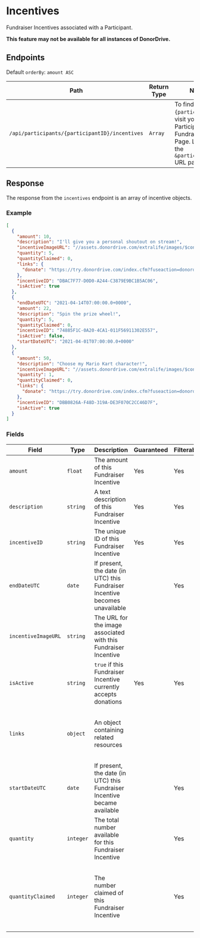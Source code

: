 # Incentives

Fundraiser Incentives associated with a Participant.

**This feature may not be available for all instances of DonorDrive.**

## Endpoints

Default `orderBy`: `amount ASC`

|Path|Return Type|Notes|
|---|---|---|
|`/api/participants/{participantID}/incentives`|`Array`|To find `{participantID}`, visit your Participant's Fundraising Page. Look for the `&participantID=` URL parameter.|

## Response

The response from the `incentives` endpoint is an array of incentive objects.

### Example

```json
[
  {
    "amount": 10,
    "description": "I'll give you a personal shoutout on stream!",
    "incentiveImageURL": "//assets.donordrive.com/extralife/images/$constituents$/98DEB758-C29F-F29A-66B83598945B70D1/deedee.jpg",
    "quantity": 5,
    "quantityClaimed": 0,
    "links": {
      "donate": "https://try.donordrive.com/index.cfm?fuseaction=donordrive.participant&participantID=15882&incentiveID=DBAC7F77-D0D0-A244-C3879E9BC1B5AC06#donate"
    },
    "incentiveID": "DBAC7F77-D0D0-A244-C3879E9BC1B5AC06",
    "isActive": true
  },
  {
    "endDateUTC": "2021-04-14T07:00:00.0+0000",
    "amount": 22,
    "description": "Spin the prize wheel!",
    "quantity": 5,
    "quantityClaimed": 0,
    "incentiveID": "74885F1C-0A20-4CA1-011F56911302E557",
    "isActive": false,
    "startDateUTC": "2021-04-01T07:00:00.0+0000"
  },
  {
    "amount": 50,
    "description": "Choose my Mario Kart character!",
    "incentiveImageURL": "//assets.donordrive.com/extralife/images/$constituents$/98DEB758-C29F-F29A-66B83598945B70D1/deedee.jpg",
    "quantity": 1,
    "quantityClaimed": 0,
    "links": {
      "donate": "https://try.donordrive.com/index.cfm?fuseaction=donordrive.participant&participantID=15882&incentiveID=DBB0826A-F48D-319A-DE3F070C2CC46D7F#donate"
    },
    "incentiveID": "DBB0826A-F48D-319A-DE3F070C2CC46D7F",
    "isActive": true
  }
]
```

### Fields

|Field|Type|Description|Guaranteed|Filterable|Notes|
|---|---|---|---|---|---|
|`amount`|`float`|The amount of this Fundraiser Incentive|Yes|Yes||
|`description`|`string`|A text description of this Fundraiser Incentive|Yes|Yes||
|`incentiveID`|`string`|The unique ID of this Fundraiser Incentive|Yes|Yes||
|`endDateUTC`|`date`|If present, the date (in UTC) this Fundraiser Incentive becomes unavailable||Yes|ISO-8601 format|
|`incentiveImageURL`|`string`|The URL for the image associated with this Fundraiser Incentive|||
|`isActive`|`string`|`true` if this Fundraiser Incentive currently accepts donations|Yes|Yes|Added: 1.2|
|`links`|`object`|An object containing related resources|||`donate`: The donation URL for this Fundraiser Incentive|
|`startDateUTC`|`date`|If present, the date (in UTC) this Fundraiser Incentive became available||Yes|ISO-8601 format|
|`quantity`|`integer`|The total number available for this Fundraiser Incentive||Yes|If not present, the quantity is unlimited|
|`quantityClaimed`|`integer`|The number claimed of this Fundraiser Incentive||Yes|If not present, the quantity is unlimited and the quantity claimed is zero|